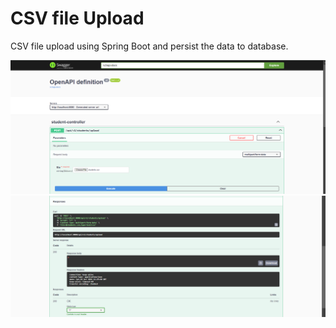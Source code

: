 # CSV file Upload

CSV file upload using Spring Boot and persist the data to database.

![](src/main/resources/static/openapi1.png)
![](src/main/resources/static/openapi2.png)